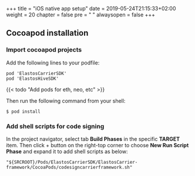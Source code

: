 +++
title = "iOS native app setup"
date = 2019-05-24T21:15:33+02:00
weight = 20
chapter = false
pre = "<i class='fa ela-page'></i> "
alwaysopen = false
+++ 


## Cocoapod installation

### Import cocoapod projects

Add the following lines to your podfile:

    pod 'ElastosCarrierSDK'
    pod 'ElastosHiveSDK'

{{< todo "Add pods for eth, neo, etc" >}}

Then run the following command from your shell:

    $ pod install

### Add shell scripts for code signing

In the project navigator, select tab **Build Phases** in the specific **TARGET** item. Then click + button on the right-top corner to choose **New Run Script Phase** and expand it to add shell scripts as below:

    "${SRCROOT}/Pods/ElastosCarrierSDK/ElastosCarrier-framework/CocoaPods/codesigncarrierframework.sh"
